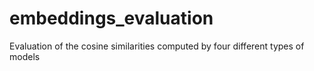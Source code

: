 # embeddings_evaluation
Evaluation of the cosine similarities computed by four different types of models
